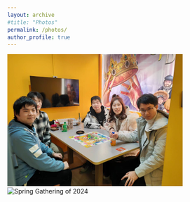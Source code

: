 ```yaml
---
layout: archive
#title: "Photos"
permalink: /photos/
author_profile: true
---
```



<img src="/images/NewYearParty2024.jpg" alt="New Year Party of 2024" width=400> <img src="/images/PlayingGame" alt="Spring Gathering of 2024" width=400>

